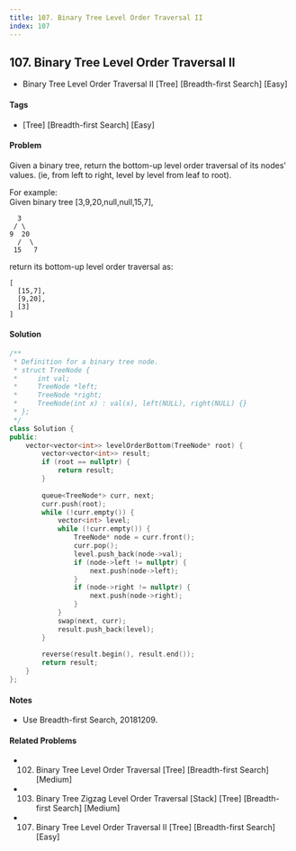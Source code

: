 ```yaml
---
title: 107. Binary Tree Level Order Traversal II
index: 107
---
```


## 107. Binary Tree Level Order Traversal II
- Binary Tree Level Order Traversal II [Tree] [Breadth-first Search] [Easy]

#### Tags
- [Tree] [Breadth-first Search] [Easy]

#### Problem

Given a binary tree, return the bottom-up level order traversal of its nodes' values. (ie, from left to right, level by level from leaf to root).

For example:  
Given binary tree [3,9,20,null,null,15,7],

      3
     / \
    9  20
      /  \
     15   7

return its bottom-up level order traversal as:

    [
      [15,7],
      [9,20],
      [3]
    ]

#### Solution
``` C++
/**
 * Definition for a binary tree node.
 * struct TreeNode {
 *     int val;
 *     TreeNode *left;
 *     TreeNode *right;
 *     TreeNode(int x) : val(x), left(NULL), right(NULL) {}
 * };
 */
class Solution {
public:
    vector<vector<int>> levelOrderBottom(TreeNode* root) {
        vector<vector<int>> result;
        if (root == nullptr) {
            return result;
        }
        
        queue<TreeNode*> curr, next;
        curr.push(root);
        while (!curr.empty()) {
            vector<int> level;
            while (!curr.empty()) {
                TreeNode* node = curr.front();
                curr.pop();
                level.push_back(node->val);
                if (node->left != nullptr) {
                    next.push(node->left);
                }
                if (node->right != nullptr) {
                    next.push(node->right);
                }
            }
            swap(next, curr);
            result.push_back(level);
        }
        
        reverse(result.begin(), result.end());
        return result;
    }
};
```

#### Notes
- Use Breadth-first Search, 20181209.

#### Related Problems
- 102. Binary Tree Level Order Traversal [Tree] [Breadth-first Search] [Medium]
- 103. Binary Tree Zigzag Level Order Traversal [Stack] [Tree] [Breadth-first Search] [Medium]
- 107. Binary Tree Level Order Traversal II [Tree] [Breadth-first Search] [Easy]
